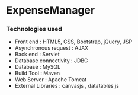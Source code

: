 # ExpenseManager
### Technologies used
* Front end : HTML5, CSS, Bootstrap, jQuery, JSP
* Asynchronous request : AJAX
* Back end : Servlet
* Database connectivity : JDBC
* Database : MySQL
* Build Tool : Maven
* Web Server : Apache Tomcat
* External Libraries : canvasjs , datatables js
